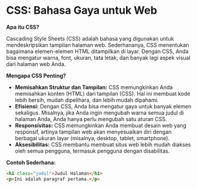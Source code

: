 # CSS: Bahasa Gaya untuk Web

**Apa itu CSS?**

Cascading Style Sheets (CSS) adalah bahasa yang digunakan untuk mendeskripsikan tampilan halaman web. Sederhananya, CSS menentukan bagaimana elemen-elemen HTML ditampilkan di layar. Dengan CSS, Anda bisa mengatur warna, font, ukuran, tata letak, dan banyak lagi aspek visual dari halaman web Anda.

**Mengapa CSS Penting?**

- **Memisahkan Struktur dan Tampilan:** CSS memungkinkan Anda memisahkan konten (HTML) dari tampilan (CSS). Hal ini membuat kode lebih bersih, mudah dipelihara, dan lebih mudah dipahami.
- **Efisiensi:** Dengan CSS, Anda bisa mengatur gaya untuk banyak elemen sekaligus. Misalnya, jika Anda ingin mengubah warna semua judul di halaman Anda, Anda hanya perlu mengubah satu aturan CSS.
- **Responsivitas:** CSS memungkinkan Anda membuat desain web yang responsif, artinya tampilan web akan menyesuaikan diri dengan berbagai ukuran layar (misalnya, desktop, tablet, smartphone).
- **Aksesibilitas:** CSS membantu membuat situs web lebih mudah diakses oleh semua pengguna, termasuk pengguna dengan disabilitas.

**Contoh Sederhana:**

```html
<h1 class="judul">Judul Halaman</h1>
<p>Ini adalah paragraf pertama.</p>
```
